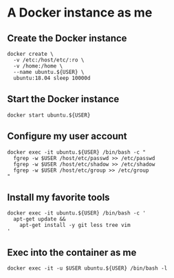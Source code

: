 # A Docker instance as me

## Create the Docker instance
```
docker create \
  -v /etc:/host/etc/:ro \
  -v /home:/home \
  --name ubuntu.${USER} \
  ubuntu:18.04 sleep 10000d
```

## Start the Docker instance
```
docker start ubuntu.${USER}
```

## Configure my user account
```
docker exec -it ubuntu.${USER} /bin/bash -c "
  fgrep -w $USER /host/etc/passwd >> /etc/passwd 
  fgrep -w $USER /host/etc/shadow >> /etc/shadow 
  fgrep -w $USER /host/etc/group >> /etc/group
"
```

## Install my favorite tools
```
docker exec -it ubuntu.${USER} /bin/bash -c '
  apt-get update &&
    apt-get install -y git less tree vim
'
```

## Exec into the container as me
```
docker exec -it -u $USER ubuntu.${USER} /bin/bash -l
```







